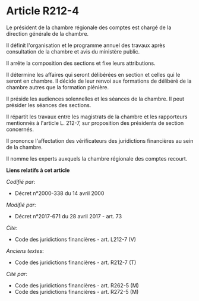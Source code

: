 # Article R212-4

Le président de la chambre régionale des comptes est chargé de la direction générale de la chambre. 

Il définit l'organisation et le programme annuel des travaux après consultation de la chambre et avis du ministère public. 

Il arrête la composition des sections et fixe leurs attributions. 

Il détermine les affaires qui seront délibérées en section et celles qui le seront en chambre. Il décide de leur renvoi aux
formations de délibéré de la chambre autres que la formation plénière. 

Il préside les audiences solennelles et les séances de la chambre. Il peut présider les séances des sections. 

Il répartit les travaux entre les magistrats de la chambre et les rapporteurs mentionnés à l'article L. 212-7, sur
proposition des présidents de section concernés. 

Il prononce l'affectation des vérificateurs des juridictions financières au sein de la chambre. 

Il nomme les experts auxquels la chambre régionale des comptes recourt.

**Liens relatifs à cet article**

_Codifié par_:

  - Décret n°2000-338 du 14 avril 2000

_Modifié par_:

  - Décret n°2017-671 du 28 avril 2017 - art. 73

_Cite_:

  - Code des juridictions financières - art. L212-7 (V)

_Anciens textes_:

  - Code des juridictions financières - art. R212-7 (T)

_Cité par_:

  - Code des juridictions financières - art. R262-5 (M)
  - Code des juridictions financières - art. R272-5 (M)

